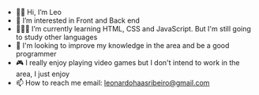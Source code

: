 - 👋🏻 Hi, I’m Leo
- 👀 I’m interested in Front and Back end
- 👨🏻‍💻 I’m currently learning HTML, CSS and JavaScript. But I'm still going to study other languages
- 💎 I'm looking to improve my knowledge in the area and be a good programmer
- 🎮 I really enjoy playing video games but I don't intend to work in the area, I just enjoy
- 📫 How to reach me email: leonardohaasribeiro@gmail.com



<!--
**LeoHaas/LeoHaas** is a ✨ _special_ ✨ repository because its `README.md` (this file) appears on your GitHub profile.

Here are some ideas to get you started:

- 🔭 I’m currently working on ...
- 🌱 I’m currently learning ...
- 👯 I’m looking to collaborate on ...
- 🤔 I’m looking for help with ...
- 💬 Ask me about ...
- 📫 How to reach me: ...
- 😄 Pronouns: ...
- ⚡ Fun fact: ...
-->
